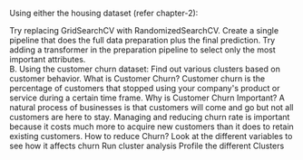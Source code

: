 Using either the housing dataset (refer chapter-2): 
		 	 	 		
Try replacing GridSearchCV with RandomizedSearchCV. 
Create a single pipeline that does the full data preparation plus the final prediction.
Try adding a transformer in the preparation pipeline to select only the most important attributes. 			 					
B. Using the customer churn dataset:
Find out various clusters based on customer behavior.
What is Customer Churn? Customer churn is the percentage of customers that stopped using your company's product or service during a certain time frame.
Why is Customer Churn Important? A natural process of businesses is that customers will come and go but not all customers are here to stay. Managing and reducing churn rate is important because it costs much more to acquire new customers than it does to retain existing customers.
How to reduce Churn? 
Look at the different variables to see how it affects churn
Run cluster analysis
Profile the different Clusters

